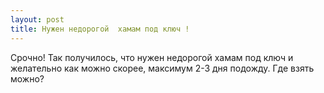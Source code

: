 ```yaml
---
layout: post 
title: Нужен недорогой  хамам под ключ ! 
--- 
```

Срочно! Так получилось, что нужен недорогой  хамам под ключ и желательно как можно скорее, максимум 2-3 дня подожду. Где взять можно?